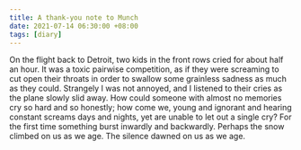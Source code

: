 ```yaml
---
title: A thank-you note to Munch
date: 2021-07-14 06:30:00 +08:00
tags: [diary]
---
```


On the flight back to Detroit, two kids in the front rows cried for about half an hour. It was a toxic pairwise competition, as if they were screaming to cut open their throats in order to swallow some grainless sadness as much as they could. Strangely I was not annoyed, and I listened to their cries as the plane slowly slid away. How could someone with almost no memories cry so hard and so honestly; how come we, young and ignorant and hearing constant screams days and nights, yet are unable to let out a single cry? For the first time something burst inwardly and backwardly. Perhaps the snow climbed on us as we age. The silence dawned on us as we age.
